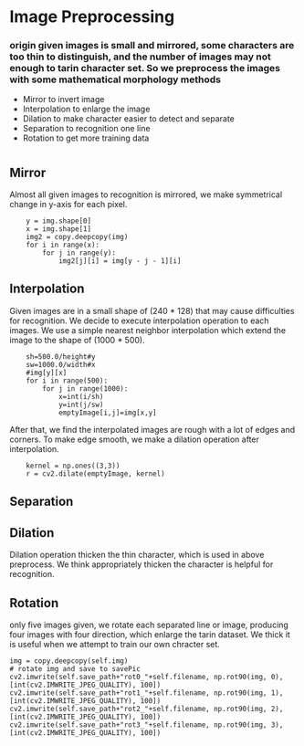 # Image Preprocessing

### origin given images is small and mirrored, some characters are too thin to distinguish, and the number of images may not enough to tarin character set. So we preprocess the images with some mathematical morphology methods
* Mirror to invert image
* Interpolation to enlarge the image
* Dilation to make character easier to detect and separate
* Separation to recognition one line
* Rotation to get more training data

# 

## Mirror
Almost all given images to recognition is mirrored, we make symmetrical change in y-axis for each pixel. 
```
    y = img.shape[0]
    x = img.shape[1]
    img2 = copy.deepcopy(img)
    for i in range(x):
        for j in range(y):
            img2[j][i] = img[y - j - 1][i]
```

## Interpolation
Given images are in a small shape of (240 * 128) that may cause difficulties for recognition. We decide to execute interpolation operation to each images. 
We use a simple nearest neighbor interpolation which extend the image to the shape of (1000 * 500).
```
    sh=500.0/height#y
    sw=1000.0/width#x
    #img[y][x]
    for i in range(500):
        for j in range(1000):
            x=int(i/sh)
            y=int(j/sw)
            emptyImage[i,j]=img[x,y]
```
After that, we find the interpolated images are rough with a lot of edges and corners. To make edge smooth, we make a dilation operation after interpolation.
```
    kernel = np.ones((3,3))
    r = cv2.dilate(emptyImage, kernel)
```
## Separation

## Dilation
Dilation operation thicken the thin character, which is used in above preprocess. We think appropriately thicken the character is helpful for recognition.

## Rotation
only five images given, we rotate each separated line or image, producing four images with four direction, which enlarge the tarin dataset. We thick it is useful when we attempt to train our own chracter set.
```
img = copy.deepcopy(self.img)
# rotate img and save to savePic
cv2.imwrite(self.save_path+"rot0_"+self.filename, np.rot90(img, 0), [int(cv2.IMWRITE_JPEG_QUALITY), 100])
cv2.imwrite(self.save_path+"rot1_"+self.filename, np.rot90(img, 1), [int(cv2.IMWRITE_JPEG_QUALITY), 100])
cv2.imwrite(self.save_path+"rot2_"+self.filename, np.rot90(img, 2), [int(cv2.IMWRITE_JPEG_QUALITY), 100])
cv2.imwrite(self.save_path+"rot3_"+self.filename, np.rot90(img, 3), [int(cv2.IMWRITE_JPEG_QUALITY), 100])
```

